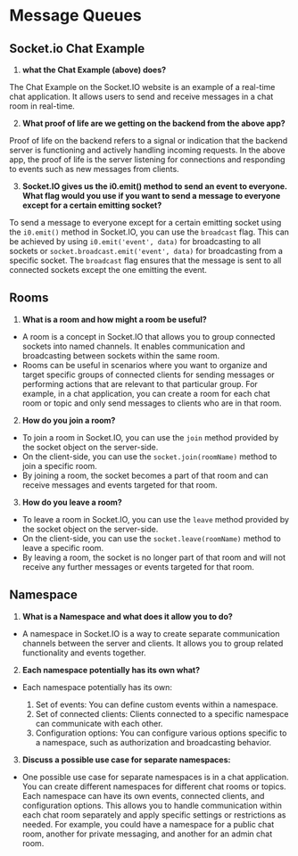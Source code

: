 # Message Queues

## Socket.io Chat Example

1. **what the Chat Example (above) does?**

The Chat Example on the Socket.IO website is an example of a real-time chat application. It allows users to send and receive messages in a chat room in real-time.

2. **What proof of life are we getting on the backend from the above app?**

Proof of life on the backend refers to a signal or indication that the backend server is functioning and actively handling incoming requests. In the above app, the proof of life is the server listening for connections and responding to events such as new messages from clients.

3. **Socket.IO gives us the i0.emit() method to send an event to everyone. What flag would you use if you want to send a message to everyone except for a certain emitting socket?**

To send a message to everyone except for a certain emitting socket using the `i0.emit()` method in Socket.IO, you can use the `broadcast` flag. This can be achieved by using `i0.emit('event', data)` for broadcasting to all sockets or `socket.broadcast.emit('event', data)` for broadcasting from a specific socket. The `broadcast` flag ensures that the message is sent to all connected sockets except the one emitting the event.

## Rooms

1. **What is a room and how might a room be useful?**

- A room is a concept in Socket.IO that allows you to group connected sockets into named channels. It enables communication and broadcasting between sockets within the same room.
- Rooms can be useful in scenarios where you want to organize and target specific groups of connected clients for sending messages or performing actions that are relevant to that particular group. For example, in a chat application, you can create a room for each chat room or topic and only send messages to clients who are in that room.

2. **How do you join a room?**

- To join a room in Socket.IO, you can use the `join` method provided by the socket object on the server-side.
- On the client-side, you can use the `socket.join(roomName)` method to join a specific room.
- By joining a room, the socket becomes a part of that room and can receive messages and events targeted for that room.

3. **How do you leave a room?**

- To leave a room in Socket.IO, you can use the `leave` method provided by the socket object on the server-side.
- On the client-side, you can use the `socket.leave(roomName)` method to leave a specific room.
- By leaving a room, the socket is no longer part of that room and will not receive any further messages or events targeted for that room.

## Namespace

1. **What is a Namespace and what does it allow you to do?**

- A namespace in Socket.IO is a way to create separate communication channels between the server and clients. It allows you to group related functionality and events together.

2. **Each namespace potentially has its own what?**

- Each namespace potentially has its own:

  1. Set of events: You can define custom events within a namespace.
  2. Set of connected clients: Clients connected to a specific namespace can communicate with each other.
  3. Configuration options: You can configure various options specific to a namespace, such as authorization and broadcasting behavior.

3. **Discuss a possible use case for separate namespaces:**

- One possible use case for separate namespaces is in a chat application. You can create different namespaces for different chat rooms or topics. Each namespace can have its own events, connected clients, and configuration options. This allows you to handle communication within each chat room separately and apply specific settings or restrictions as needed. For example, you could have a namespace for a public chat room, another for private messaging, and another for an admin chat room.